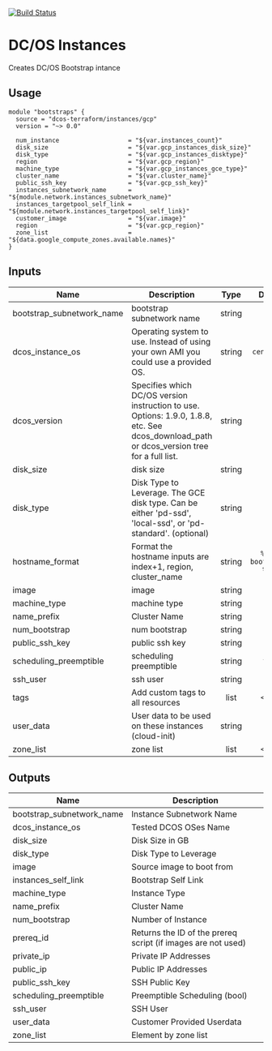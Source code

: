 [![Build Status](https://jenkins-terraform.mesosphere.com/service/dcos-terraform-jenkins/job/dcos-terraform/job/terraform-gcp-bootstrap/job/master/badge/icon)](https://jenkins-terraform.mesosphere.com/service/dcos-terraform-jenkins/job/dcos-terraform/job/terraform-gcp-bootstrap/job/master/)
# DC/OS Instances

Creates DC/OS Bootstrap intance

## Usage

```hcl
module "bootstraps" {
  source = "dcos-terraform/instances/gcp"
  version = "~> 0.0"

  num_instance                   = "${var.instances_count}"
  disk_size                      = "${var.gcp_instances_disk_size}"
  disk_type                      = "${var.gcp_instances_disktype}"
  region                         = "${var.gcp_region}"
  machine_type                   = "${var.gcp_instances_gce_type}"
  cluster_name                   = "${var.cluster_name}"
  public_ssh_key                 = "${var.gcp_ssh_key}"
  instances_subnetwork_name      = "${module.network.instances_subnetwork_name}"
  instances_targetpool_self_link = "${module.network.instances_targetpool_self_link}"
  customer_image                 = "${var.image}"
  region                         = "${var.gcp_region}"
  zone_list                      = "${data.google_compute_zones.available.names}"
}
```


## Inputs

| Name | Description | Type | Default | Required |
|------|-------------|:----:|:-----:|:-----:|
| bootstrap_subnetwork_name | bootstrap subnetwork name | string | - | yes |
| dcos_instance_os | Operating system to use. Instead of using your own AMI you could use a provided OS. | string | `centos_7.4` | no |
| dcos_version | Specifies which DC/OS version instruction to use. Options: 1.9.0, 1.8.8, etc. See dcos_download_path or dcos_version tree for a full list. | string | - | yes |
| disk_size | disk size | string | - | yes |
| disk_type | Disk Type to Leverage. The GCE disk type. Can be either 'pd-ssd', 'local-ssd', or 'pd-standard'. (optional) | string | - | yes |
| hostname_format | Format the hostname inputs are index+1, region, cluster_name | string | `%[2]s-bootstraps-%[1]d` | no |
| image | image | string | - | yes |
| machine_type | machine type | string | - | yes |
| name_prefix | Cluster Name | string | - | yes |
| num_bootstrap | num bootstrap | string | `1` | no |
| public_ssh_key | public ssh key | string | - | yes |
| scheduling_preemptible | scheduling preemptible | string | `false` | no |
| ssh_user | ssh user | string | - | yes |
| tags | Add custom tags to all resources | list | `<list>` | no |
| user_data | User data to be used on these instances (cloud-init) | string | `` | no |
| zone_list | zone list | list | `<list>` | no |

## Outputs

| Name | Description |
|------|-------------|
| bootstrap_subnetwork_name | Instance Subnetwork Name |
| dcos_instance_os | Tested DCOS OSes Name |
| disk_size | Disk Size in GB |
| disk_type | Disk Type to Leverage |
| image | Source image to boot from |
| instances_self_link | Bootstrap Self Link |
| machine_type | Instance Type |
| name_prefix | Cluster Name |
| num_bootstrap | Number of Instance |
| prereq_id | Returns the ID of the prereq script (if images are not used) |
| private_ip | Private IP Addresses |
| public_ip | Public IP Addresses |
| public_ssh_key | SSH Public Key |
| scheduling_preemptible | Preemptible Scheduling (bool) |
| ssh_user | SSH User |
| user_data | Customer Provided Userdata |
| zone_list | Element by zone list |

